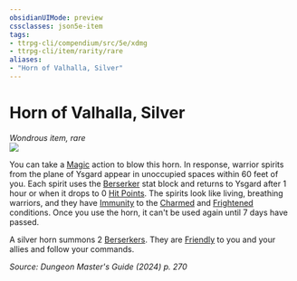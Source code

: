 ```yaml
---
obsidianUIMode: preview
cssclasses: json5e-item
tags:
- ttrpg-cli/compendium/src/5e/xdmg
- ttrpg-cli/item/rarity/rare
aliases: 
- "Horn of Valhalla, Silver"
---
```

# Horn of Valhalla, Silver
*Wondrous item, rare*  
![](2-Mechanics/CLI/items/img/horn-of-valhalla.webp#right)


You can take a [Magic](2-Mechanics/CLI/rules/actions.md#Magic) action to blow this horn. In response, warrior spirits from the plane of Ysgard appear in unoccupied spaces within 60 feet of you. Each spirit uses the [Berserker](2-Mechanics/CLI/bestiary/humanoid/berserker-xmm.md) stat block and returns to Ysgard after 1 hour or when it drops to 0 [Hit Points](2-Mechanics/CLI/rules/variant-rules/hit-points-xphb.md). The spirits look like living, breathing warriors, and they have [Immunity](2-Mechanics/CLI/rules/variant-rules/immunity-xphb.md) to the [Charmed](2-Mechanics/CLI/rules/conditions.md#Charmed) and [Frightened](2-Mechanics/CLI/rules/conditions.md#Frightened) conditions. Once you use the horn, it can't be used again until 7 days have passed.

A silver horn summons 2 [Berserkers](2-Mechanics/CLI/bestiary/humanoid/berserker-xmm.md). They are [Friendly](2-Mechanics/CLI/rules/variant-rules/friendly-attitude-xphb.md) to you and your allies and follow your commands.

*Source: Dungeon Master's Guide (2024) p. 270*